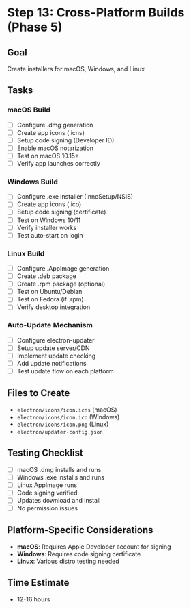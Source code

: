 # Step 13: Cross-Platform Builds (Phase 5)

## Goal
Create installers for macOS, Windows, and Linux

## Tasks

### macOS Build
- [ ] Configure .dmg generation
- [ ] Create app icons (.icns)
- [ ] Setup code signing (Developer ID)
- [ ] Enable macOS notarization
- [ ] Test on macOS 10.15+
- [ ] Verify app launches correctly

### Windows Build
- [ ] Configure .exe installer (InnoSetup/NSIS)
- [ ] Create app icons (.ico)
- [ ] Setup code signing (certificate)
- [ ] Test on Windows 10/11
- [ ] Verify installer works
- [ ] Test auto-start on login

### Linux Build
- [ ] Configure .AppImage generation
- [ ] Create .deb package
- [ ] Create .rpm package (optional)
- [ ] Test on Ubuntu/Debian
- [ ] Test on Fedora (if .rpm)
- [ ] Verify desktop integration

### Auto-Update Mechanism
- [ ] Configure electron-updater
- [ ] Setup update server/CDN
- [ ] Implement update checking
- [ ] Add update notifications
- [ ] Test update flow on each platform

## Files to Create
- `electron/icons/icon.icns` (macOS)
- `electron/icons/icon.ico` (Windows)
- `electron/icons/icon.png` (Linux)
- `electron/updater-config.json`

## Testing Checklist
- [ ] macOS .dmg installs and runs
- [ ] Windows .exe installs and runs
- [ ] Linux AppImage runs
- [ ] Code signing verified
- [ ] Updates download and install
- [ ] No permission issues

## Platform-Specific Considerations
- **macOS**: Requires Apple Developer account for signing
- **Windows**: Requires code signing certificate
- **Linux**: Various distro testing needed

## Time Estimate
- 12-16 hours
